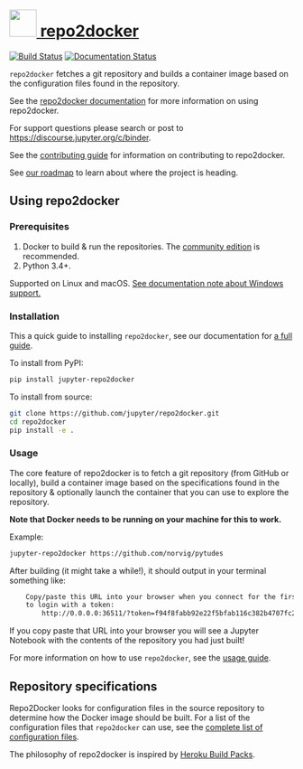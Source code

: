 # <a href="https://github.com/jupyter/repo2docker"><img src="https://raw.githubusercontent.com/jupyter/repo2docker/3fa7444fca6ae2b51e590cbc9d83baf92738ca2a/docs/source/_static/images/repo2docker.png" height="48px" /> repo2docker</a>

[![Build Status](https://travis-ci.org/jupyter/repo2docker.svg?branch=master)](https://travis-ci.org/jupyter/repo2docker)
[![Documentation Status](https://readthedocs.org/projects/repo2docker/badge/?version=latest)](http://repo2docker.readthedocs.io/en/latest/?badge=latest)

`repo2docker` fetches a git repository and builds a container image based on
the configuration files found in the repository.

See the [repo2docker documentation](http://repo2docker.readthedocs.io)
for more information on using repo2docker.

For support questions please search or post to https://discourse.jupyter.org/c/binder.

See the [contributing guide](CONTRIBUTING.md) for information on contributing to
repo2docker.

See [our roadmap](https://repo2docker.readthedocs.io/en/latest/contributing/roadmap.html)
to learn about where the project is heading.

## Using repo2docker
### Prerequisites

1. Docker to build & run the repositories. The [community edition](https://store.docker.com/search?type=edition&offering=community)
   is recommended.
2. Python 3.4+.

Supported on Linux and macOS. [See documentation note about Windows support.](http://repo2docker.readthedocs.io/en/latest/install.html#note-about-windows-support)

### Installation

This a quick guide to installing `repo2docker`, see our documentation for [a full guide](https://repo2docker.readthedocs.io/en/latest/install.html).

To install from PyPI:

```bash
pip install jupyter-repo2docker
```

To install from source:

```bash
git clone https://github.com/jupyter/repo2docker.git
cd repo2docker
pip install -e .
```

### Usage

The core feature of repo2docker is to fetch a git repository (from GitHub or locally),
build a container image based on the specifications found in the repository &
optionally launch the container that you can use to explore the repository.

**Note that Docker needs to be running on your machine for this to work.**

Example:

```bash
jupyter-repo2docker https://github.com/norvig/pytudes
```

After building (it might take a while!), it should output in your terminal
something like:

```bash
    Copy/paste this URL into your browser when you connect for the first time,
    to login with a token:
        http://0.0.0.0:36511/?token=f94f8fabb92e22f5bfab116c382b4707fc2cade56ad1ace0
```

If you copy paste that URL into your browser you will see a Jupyter Notebook
with the contents of the repository you had just built!

For more information on how to use ``repo2docker``, see the
[usage guide](http://repo2docker.readthedocs.io/en/latest/usage.html).


## Repository specifications

Repo2Docker looks for configuration files in the source repository to
determine how the Docker image should be built. For a list of the configuration
files that ``repo2docker`` can use, see the
[complete list of configuration files](https://repo2docker.readthedocs.io/en/latest/config_files.html).

The philosophy of repo2docker is inspired by
[Heroku Build Packs](https://devcenter.heroku.com/articles/buildpacks).
